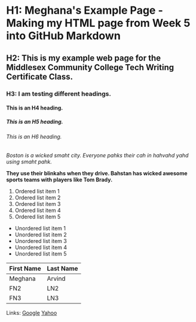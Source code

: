  # H1: Meghana's Example Page - Making my HTML page from Week 5 into GitHub Markdown
 
 ## H2: This is my example web page for the Middlesex Community College Tech Writing Certificate Class.
 
 ### H3: I am testing different headings.
 
 #### This is an H4 heading.
 
 ##### This is an H5 heading.
 
 ###### This is an H6 heading.
 
 _Boston is a wicked smaht city. Everyone pahks their cah in hahvahd yahd using smaht pahk._
 
 **They use their blinkahs when they drive. Bahstan has wicked awesome sports teams with players like Tom Brady.**
 
 
 1. Ordered list item 1
 1. Ordered list item 2
 1. Ordered list item 3
 1. Ordered list item 4
 1. Ordered list item 5
 
 * Unordered list item 1
 * Unordered list item 2
 * Unordered list item 3
 * Unordered list item 4
 * Unordered list item 5

First Name | Last Name
------------ | -------------
Meghana | Arvind
FN2 | LN2
FN3 | LN3

Links: 
[Google](http://google.com)
[Yahoo](http://yahoo.com)